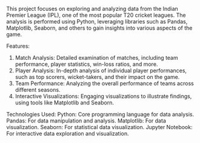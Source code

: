 This project focuses on exploring and analyzing data from the Indian Premier League (IPL), one of the most popular T20 cricket leagues. The analysis is performed using Python, leveraging libraries such as Pandas, Matplotlib, Seaborn, and others to gain insights into various aspects of the game.

Features:
1. Match Analysis: Detailed examination of matches, including team performance, player statistics, win-loss ratios, and more.
2. Player Analysis: In-depth analysis of individual player performances, such as top scorers, wicket-takers, and their impact on the game.
3. Team Performance: Analyzing the overall performance of teams across different seasons.
4. Interactive Visualizations: Engaging visualizations to illustrate findings, using tools like Matplotlib and Seaborn.

Technologies Used:
Python: Core programming language for data analysis.
Pandas: For data manipulation and analysis.
Matplotlib: For data visualization.
Seaborn: For statistical data visualization.
Jupyter Notebook: For interactive data exploration and visualization.
